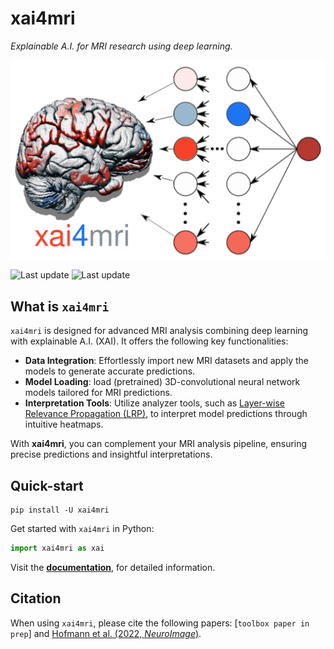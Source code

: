 # xai4mri

*Explainable A.I. for MRI research using deep learning.*

![xai4mri logo](xai4mri.svg)

![Last update](https://img.shields.io/badge/last_update-Sep_27,_2024-green)
![Last update](https://img.shields.io/badge/version-v.0.0.1-blue)

## What is `xai4mri`

`xai4mri` is designed for advanced MRI analysis combining deep learning with explainable A.I. (XAI).
It offers the following key functionalities:

- **Data Integration**: Effortlessly import new MRI datasets and apply the models to generate accurate predictions.
- **Model Loading**: load (pretrained) 3D-convolutional neural network models tailored for MRI predictions.
- **Interpretation Tools**: Utilize analyzer tools,
such as [Layer-wise Relevance Propagation (LRP)](https://doi.org/10.1038/s41467-019-08987-4),
to interpret model predictions through intuitive heatmaps.

With **xai4mri**, you can complement your MRI analysis pipeline, ensuring precise predictions and
insightful interpretations.

## Quick-start

```shell
pip install -U xai4mri
```

Get started with `xai4mri` in Python:

```python
import xai4mri as xai
```

Visit the [**documentation**](https://shescher.github.io/xai4mri/), for detailed information.

## Citation

When using `xai4mri`, please cite the following papers:
[`toolbox paper in prep`] and [Hofmann et al. (2022, *NeuroImage*)](https://doi.org/10.1016/j.neuroimage.2022.119504).
